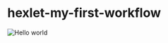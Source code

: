 # hexlet-my-first-workflow

![Hello world](https://github.com/Celovechek/hexlet-my-first-workflow/actions/workflows/hexlet-my-first-workflow.yml/badge.svg)
